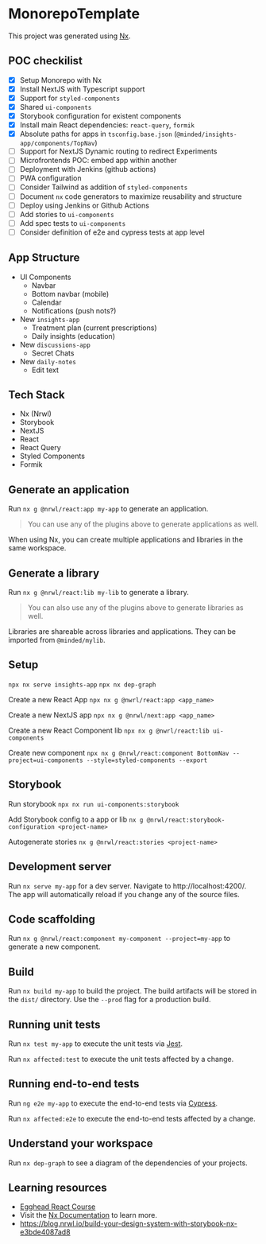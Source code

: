 # MonorepoTemplate

This project was generated using [Nx](https://nx.dev).

## POC checkilist

- [x] Setup Monorepo with Nx
- [x] Install NextJS with Typescript support
- [x] Support for `styled-components` 
- [x] Shared `ui-components`
- [x] Storybook configuration for existent components
- [x] Install main React dependencies: `react-query`, `formik`
- [x] Absolute paths for apps in `tsconfig.base.json` (`@minded/insights-app/components/TopNav`)
- [ ] Support for NextJS Dynamic routing to redirect Experiments
- [ ] Microfrontends POC: embed app within another
- [ ] Deployment with Jenkins (github actions)
- [ ] PWA configuration
- [ ] Consider Tailwind as addition of `styled-components`
- [ ] Document `nx` code generators to maximize reusability and structure
- [ ] Deploy using Jenkins or Github Actions
- [ ] Add stories to `ui-components`
- [ ] Add spec tests to `ui-components`
- [ ] Consider definition of e2e and cypress tests at app level

## App Structure

- UI Components
  - Navbar
  - Bottom navbar (mobile)
  - Calendar
  - Notifications (push nots?)
- New `insights-app`
  - Treatment plan (current prescriptions)
  - Daily insights (education)
- New `discussions-app`
  - Secret Chats
- New `daily-notes`
  - Edit text

## Tech Stack

- Nx (Nrwl)
- Storybook
- NextJS
- React
- React Query
- Styled Components
- Formik




## Generate an application

Run `nx g @nrwl/react:app my-app` to generate an application.

> You can use any of the plugins above to generate applications as well.

When using Nx, you can create multiple applications and libraries in the same workspace.

## Generate a library

Run `nx g @nrwl/react:lib my-lib` to generate a library.

> You can also use any of the plugins above to generate libraries as well.

Libraries are shareable across libraries and applications. They can be imported from `@minded/mylib`.

## Setup

`npx nx serve insights-app`
`npx nx dep-graph`

Create a new React App
`npx nx g @nwrl/react:app <app_name>`

Create a new NextJS app
`npx nx g @nrwl/next:app <app_name>`

Create a new React Component lib
`npx nx g @nwrl/react:lib ui-components`

Create new component 
`npx nx g @nrwl/react:component BottomNav --project=ui-components --style=styled-components --export`

## Storybook

Run storybook
`npx nx run ui-components:storybook`

Add Storybook config to a app or lib
`nx g @nrwl/react:storybook-configuration <project-name>`

Autogenerate stories
`nx g @nrwl/react:stories <project-name>`

## Development server

Run `nx serve my-app` for a dev server. Navigate to http://localhost:4200/. The app will automatically reload if you change any of the source files.

## Code scaffolding

Run `nx g @nrwl/react:component my-component --project=my-app` to generate a new component.

## Build

Run `nx build my-app` to build the project. The build artifacts will be stored in the `dist/` directory. Use the `--prod` flag for a production build.

## Running unit tests

Run `nx test my-app` to execute the unit tests via [Jest](https://jestjs.io).

Run `nx affected:test` to execute the unit tests affected by a change.

## Running end-to-end tests

Run `ng e2e my-app` to execute the end-to-end tests via [Cypress](https://www.cypress.io).

Run `nx affected:e2e` to execute the end-to-end tests affected by a change.

## Understand your workspace

Run `nx dep-graph` to see a diagram of the dependencies of your projects.


## Learning resources

- [Egghead React Course](https://egghead.io/courses/scale-react-development-with-nx-4038)
- Visit the [Nx Documentation](https://nx.dev) to learn more.
- https://blog.nrwl.io/build-your-design-system-with-storybook-nx-e3bde4087ad8
